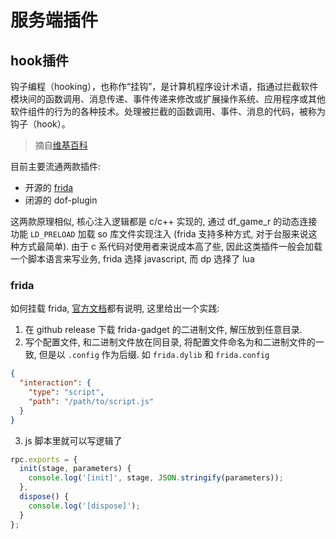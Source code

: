# 服务端插件

## hook插件

钩子编程（hooking），也称作“挂钩”，是计算机程序设计术语，指通过拦截软件模块间的函数调用、消息传递、事件传递来修改或扩展操作系统、应用程序或其他软件组件的行为的各种技术。处理被拦截的函数调用、事件、消息的代码，被称为钩子（hook）。

> 摘自[维基百科](https://zh.wikipedia.org/wiki/%E9%92%A9%E5%AD%90%E7%BC%96%E7%A8%8B)

目前主要流通两款插件:
- 开源的 [frida](https://github.com/frida/frida)
- 闭源的 dof-plugin

这两款原理相似, 核心注入逻辑都是 c/c++ 实现的, 通过 df_game_r 的动态连接功能 `LD_PRELOAD` 加载 so 库文件实现注入 (frida 支持多种方式, 对于台服来说这种方式最简单). 由于 c 系代码对使用者来说成本高了些, 因此这类插件一般会加载一个脚本语言来写业务, frida 选择 javascript, 而 dp 选择了 lua


### frida

如何挂载 frida, [官方文档](https://frida.re/docs/gadget/)都有说明, 这里给出一个实践:

1. 在 github release 下载 frida-gadget 的二进制文件, 解压放到任意目录.
2. 写个配置文件, 和二进制文件放在同目录, 将配置文件命名为和二进制文件的一致, 但是以 `.config` 作为后缀. 如 `frida.dylib` 和 `frida.config`
```json
{
  "interaction": {
    "type": "script",
    "path": "/path/to/script.js"
  }
}
```
3. js 脚本里就可以写逻辑了
```javascript
rpc.exports = {
  init(stage, parameters) {
    console.log('[init]', stage, JSON.stringify(parameters));
  },
  dispose() {
    console.log('[dispose]');
  }
};
```